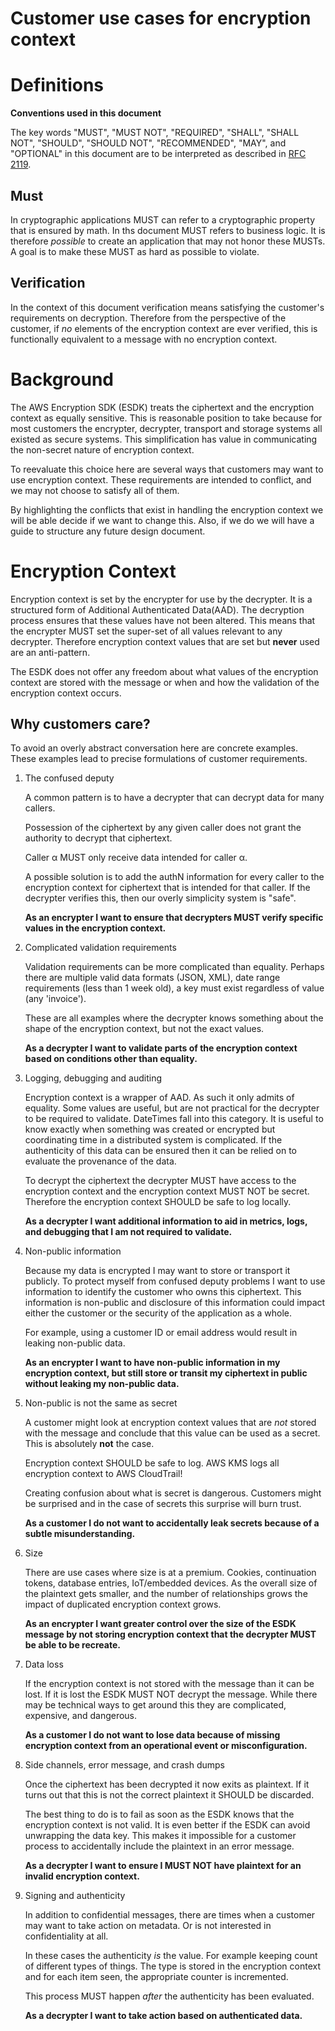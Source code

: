 [//]: # "Copyright Amazon.com Inc. or its affiliates. All Rights Reserved."
[//]: # "SPDX-License-Identifier: CC-BY-SA-4.0"

# Customer use cases for encryption context

# Definitions

**Conventions used in this document**

The key words "MUST", "MUST NOT", "REQUIRED", "SHALL", "SHALL NOT", "SHOULD",
"SHOULD NOT", "RECOMMENDED", "MAY", and "OPTIONAL" in this document are to be
interpreted as described in [RFC 2119](https://tools.ietf.org/html/rfc2119).

## Must

In cryptographic applications MUST
can refer to a cryptographic property
that is ensured by math.
In ths document MUST refers to business logic.
It is therefore _possible_ to create
an application that may not honor these MUSTs.
A goal is to make these MUST
as hard as possible to violate.

## Verification

In the context of this document verification means
satisfying the customer's requirements on decryption.
Therefore from the perspective of the customer,
if _no_ elements of the encryption context are ever verified,
this is functionally equivalent to a message with no encryption context.

# Background

The AWS Encryption SDK (ESDK) treats
the ciphertext and the encryption context as equally sensitive.
This is reasonable position to take
because for most customers the encrypter, decrypter, transport and storage systems
all existed as secure systems.
This simplification has value
in communicating the non-secret nature of encryption context.

To reevaluate this choice here are
several ways that customers
may want to use encryption context.
These requirements are intended to conflict,
and we may not choose to satisfy all of them.

By highlighting the conflicts that exist
in handling the encryption context
we will be able decide if we want to change this.
Also, if we do we will have a guide
to structure any future design document.

# Encryption Context

Encryption context is set by the encrypter
for use by the decrypter.
It is a structured form of Additional Authenticated Data(AAD).
The decryption process ensures
that these values have not been altered.
This means that the encrypter MUST
set the super-set of all values
relevant to any decrypter.
Therefore encryption context values
that are set but **never** used are an anti-pattern.

The ESDK does not offer any freedom
about what values of the encryption context
are stored with the message or when and how
the validation of the encryption context occurs.

## Why customers care?

To avoid an overly abstract conversation
here are concrete examples.
These examples lead to
precise formulations of customer requirements.

1. The confused deputy

   A common pattern is
   to have a decrypter
   that can decrypt data for many callers.

   Possession of the ciphertext
   by any given caller
   does not grant the authority
   to decrypt that ciphertext.

   Caller α MUST only
   receive data intended for caller α.

   A possible solution is to add
   the authN information for every caller
   to the encryption context
   for ciphertext that is intended for that caller.
   If the decrypter verifies this,
   then our overly simplicity system is "safe".

   **As an encrypter I want to ensure
   that decrypters MUST verify
   specific values in the encryption context.**

1. Complicated validation requirements

   Validation requirements can be more complicated than equality.
   Perhaps there are multiple valid data formats (JSON, XML),
   date range requirements (less than 1 week old),
   a key must exist regardless of value (any 'invoice').

   These are all examples where the decrypter knows something
   about the shape of the encryption context,
   but not the exact values.

   **As a decrypter I want to validate
   parts of the encryption context
   based on conditions other than equality.**

1. Logging, debugging and auditing

   Encryption context is a wrapper of AAD.
   As such it only admits of equality.
   Some values are useful,
   but are not practical for the decrypter
   to be required to validate.
   DateTimes fall into this category.
   It is useful to know exactly when
   something was created or encrypted
   but coordinating time in a distributed system is complicated.
   If the authenticity of this data
   can be ensured then it can be relied on
   to evaluate the provenance of the data.

   To decrypt the ciphertext the decrypter MUST
   have access to the encryption context
   and the encryption context MUST NOT be secret.
   Therefore the encryption context SHOULD be safe to log locally.

   **As a decrypter I want additional information
   to aid in metrics, logs, and debugging
   that I am not required to validate.**

1. Non-public information

   Because my data is encrypted
   I may want to store or transport it publicly.
   To protect myself from confused deputy problems
   I want to use information to identify
   the customer who owns this ciphertext.
   This information is non-public
   and disclosure of this information
   could impact either the customer
   or the security of the application as a whole.

   For example, using a customer ID
   or email address would result
   in leaking non-public data.

   **As an encrypter I want
   to have non-public information
   in my encryption context,
   but still store or transit
   my ciphertext in public
   without leaking my non-public data.**

1. Non-public is not the same as secret

   A customer might look at encryption context values
   that are _not_ stored with the message
   and conclude that this value
   can be used as a secret.
   This is absolutely **not** the case.

   Encryption context SHOULD be safe to log.
   AWS KMS logs all encryption context
   to AWS CloudTrail!

   Creating confusion about
   what is secret is dangerous.
   Customers might be surprised
   and in the case of secrets
   this surprise will burn trust.

   **As a customer I do not want to
   accidentally leak secrets
   because of a subtle misunderstanding.**

1. Size

   There are use cases where size is at a premium.
   Cookies, continuation tokens, database entries,
   IoT/embedded devices.
   As the overall size of the plaintext gets smaller,
   and the number of relationships grows
   the impact of duplicated encryption context grows.

   **As an encrypter I want greater control
   over the size of the ESDK message
   by not storing encryption context
   that the decrypter MUST be able to be recreate.**

1. Data loss

   If the encryption context is not stored
   with the message than it can be lost.
   If it is lost the ESDK MUST NOT decrypt the message.
   While there may be technical ways
   to get around this they are complicated, expensive, and dangerous.

   **As a customer I do not want to lose data
   because of missing encryption context
   from an operational event or misconfiguration.**

1. Side channels, error message, and crash dumps

   Once the ciphertext has been decrypted
   it now exits as plaintext.
   If it turns out that this
   is not the correct plaintext
   it SHOULD be discarded.

   The best thing to do is to
   fail as soon as the ESDK knows
   that the encryption context
   is not valid.
   It is even better if the ESDK can avoid
   unwrapping the data key.
   This makes it impossible
   for a customer process to accidentally
   include the plaintext in an error message.

   **As a decrypter I want to ensure
   I MUST NOT have plaintext
   for an invalid encryption context.**

1. Signing and authenticity

   In addition to confidential messages,
   there are times when a customer may
   want to take action on metadata.
   Or is not interested in confidentiality at all.

   In these cases the authenticity _is_ the value.
   For example keeping count of different types of things.
   The type is stored in the encryption context
   and for each item seen,
   the appropriate counter is incremented.

   This process MUST happen _after_ the authenticity
   has been evaluated.

   **As a decrypter I want to take action
   based on authenticated data.**
